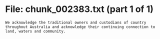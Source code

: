 ﻿# File: chunk_002383.txt (part 1 of 1)
```
We acknowledge the traditional owners and custodians of country throughout Australia and acknowledge their continuing connection to land, waters and community.
```

